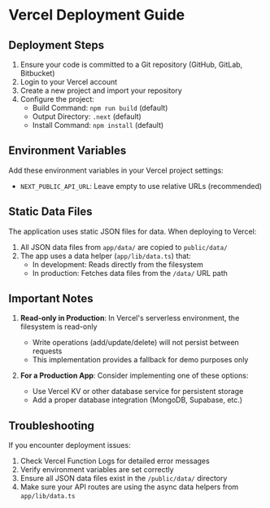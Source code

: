 # Vercel Deployment Guide

## Deployment Steps

1. Ensure your code is committed to a Git repository (GitHub, GitLab, Bitbucket)
2. Login to your Vercel account
3. Create a new project and import your repository
4. Configure the project:
   - Build Command: `npm run build` (default)
   - Output Directory: `.next` (default)
   - Install Command: `npm install` (default)

## Environment Variables

Add these environment variables in your Vercel project settings:

- `NEXT_PUBLIC_API_URL`: Leave empty to use relative URLs (recommended)

## Static Data Files

The application uses static JSON files for data. When deploying to Vercel:

1. All JSON data files from `app/data/` are copied to `public/data/`
2. The app uses a data helper (`app/lib/data.ts`) that:
   - In development: Reads directly from the filesystem
   - In production: Fetches data files from the `/data/` URL path

## Important Notes

1. **Read-only in Production**: In Vercel's serverless environment, the filesystem is read-only
   - Write operations (add/update/delete) will not persist between requests
   - This implementation provides a fallback for demo purposes only

2. **For a Production App**: Consider implementing one of these options:
   - Use Vercel KV or other database service for persistent storage
   - Add a proper database integration (MongoDB, Supabase, etc.)

## Troubleshooting

If you encounter deployment issues:

1. Check Vercel Function Logs for detailed error messages
2. Verify environment variables are set correctly
3. Ensure all JSON data files exist in the `/public/data/` directory
4. Make sure your API routes are using the async data helpers from `app/lib/data.ts` 